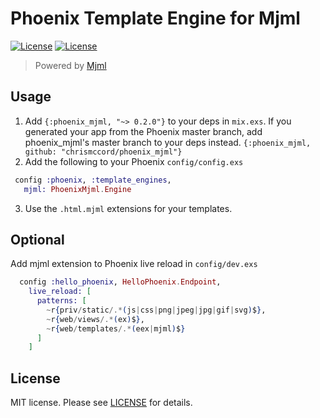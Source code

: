# Phoenix Template Engine for Mjml

[![License][deps-img]][deps]
[![License][license-img]][license]

> Powered by [Mjml](https://mjml.io/)


## Usage

  1. Add `{:phoenix_mjml, "~> 0.2.0"}` to your deps in `mix.exs`.
     If you generated your app from the Phoenix master branch,
     add phoenix_mjml's master branch to your deps instead.
     `{:phoenix_mjml, github: "chrismccord/phoenix_mjml"}`
  2. Add the following to your Phoenix `config/config.exs`

 ```elixir
  config :phoenix, :template_engines,
    mjml: PhoenixMjml.Engine
 ```
  3. Use the `.html.mjml` extensions for your templates.

## Optional

Add mjml extension to Phoenix live reload in `config/dev.exs`

```elixir
  config :hello_phoenix, HelloPhoenix.Endpoint,
    live_reload: [
      patterns: [
        ~r{priv/static/.*(js|css|png|jpeg|jpg|gif|svg)$},
        ~r{web/views/.*(ex)$},
        ~r{web/templates/.*(eex|mjml)$}
      ]
    ]
```

## License

MIT license. Please see [LICENSE][license] for details.

[deps-img]: https://beta.hexfaktor.org/badge/all/github/dailydrip/firestorm.svg
[deps]: https://beta.hexfaktor.org/github/dailydrip/firestorm
[license-img]: http://img.shields.io/badge/license-MIT-brightgreen.svg
[license]: http://opensource.org/licenses/MIT
[LICENSE]: https://github.com/MQuy/phoenix_mjml
